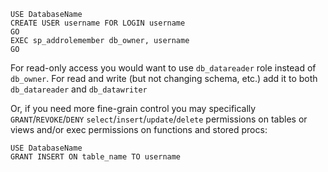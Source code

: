 
```
USE DatabaseName
CREATE USER username FOR LOGIN username
GO
EXEC sp_addrolemember db_owner, username
GO
```

For read-only access you would want to use `db_datareader` role instead of `db_owner`.
For read and write (but not changing schema, etc.) add it to both `db_datareader` and `db_datawriter`

Or, if you need more fine-grain control you may specifically
`GRANT`/`REVOKE`/`DENY` `select`/`insert`/`update`/`delete` permissions
on tables or views and/or exec permissions on functions and stored procs:

```
USE DatabaseName
GRANT INSERT ON table_name TO username
```
